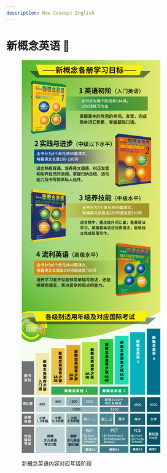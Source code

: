 ```yaml
---
description: New Concept English
---
```


# 新概念英语 🚧

<figure><img src="../.gitbook/assets/new-concept-english.jpg" alt=""><figcaption><p>新概念英语内容对应年级阶段 </p></figcaption></figure>
